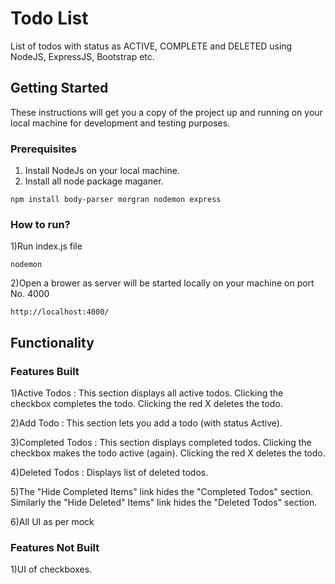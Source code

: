 # Todo List

List of todos with status as ACTIVE, COMPLETE and DELETED using NodeJS, ExpressJS, Bootstrap etc. 

## Getting Started

These instructions will get you a copy of the project up and running on your local machine for development and testing purposes.

### Prerequisites

1) Install NodeJs on your local machine.
2) Install all node package maganer. 

```
npm install body-parser morgran nodemon express
```

### How to run?

1)Run index.js file 

```
nodemon
```

2)Open a brower as server will be started locally on your machine on port No. 4000 

```
http://localhost:4000/
```

## Functionality

### Features Built


1)Active Todos : This section displays all active todos. Clicking the checkbox completes the todo. Clicking the red X deletes the todo.

2)Add Todo : This section lets you add a todo (with status Active).

3)Completed Todos : This section displays completed todos. Clicking the checkbox makes the todo active (again). Clicking the red X deletes the todo.

4)Deleted Todos : Displays list of deleted todos.

5)The "Hide Completed Items" link hides the "Completed Todos" section. Similarly the "Hide Deleted" Items" link hides the "Deleted Todos" section.

6)All UI as per mock

### Features Not Built

1)UI of checkboxes.

